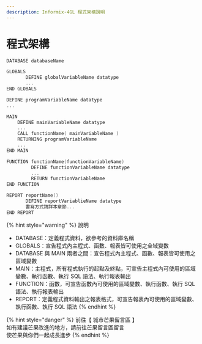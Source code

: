 ```yaml
---
description: Informix-4GL 程式架構說明
---
```


# 程式架構

```objectivec
DATABASE databaseName

GLOBALS
       DEFINE globalVariableName datatype
       ...
END GLOBALS

DEFINE programVariableName datatype
...

MAIN
    DEFINE mainVariableName datatype
    ...
    CALL functionName( mainVariableName )
    RETURNING programVariableName
    ...    
END MAIN

FUNCTION functionName(functionVariableName)
         DEFINE functionVariableName datatype
         ...
         RETURN functionVariableName
END FUNCTION

REPORT reportName()
       DEFINE reportVariablieName datatype
       書寫方式請詳本章節...
END REPORT
```

{% hint style="warning" %}
說明

* DATABASE：定義程式資料，欲參考的資料庫名稱
* GLOBALS：宣告程式內主程式、函數、報表皆可使用之全域變數
* DATABASE 與 MAIN 兩者之間：宣告程式內主程式、函數、報表皆可使用之區域變數
* MAIN：主程式，所有程式執行的起點及終點，可宣告主程式內可使用的區域變數、執行函數、執行 SQL 語法、執行報表輸出
* FUNCTION：函數，可宣告函數內可使用的區域變數、執行函數、執行 SQL 語法、執行報表輸出
* REPORT：定義程式資料輸出之報表格式，可宣告報表內可使用的區域變數、執行函數、執行 SQL 語法
{% endhint %}

{% hint style="danger" %}
前往【 城市芒果留言區 】  
如有建議芒果改進的地方，請前往芒果留言區留言  
使芒果與你們一起成長進步
{% endhint %}

